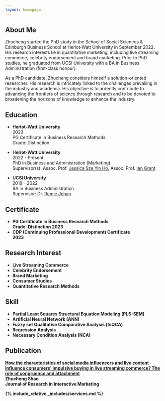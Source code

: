 ```yaml
---
layout: homepage
---
```


## About Me

Zhucheng started the PhD study in the School of Social Sciences & Edinburgh Business School at Heriot-Watt University in September 2022. His research interests lie in quantitative marketing, including live streaming commerce, celebrity endorsement and brand marketing. Prior to PhD studies, he graduated from UCSI University with a BA in Business Administration (first-class honour). <br>

As a PhD candidate, Zhucheng considers himself a solution-oriented researcher. His research is intricately linked to the challenges prevailing in the industry and academia. His objective is to ardently contribute to advancing the frontiers of science through research and to be devoted to broadening the horizons of knowledge to enhance the industry. <br>

## Education
- <b>Heriot-Watt University</b> <br>
  2023 <br>
  PG Certificate in Business Research Methods <br>
  Grade: Distinction

- <b>Heriot-Watt University </b> <br>
  2022 - Present <br>
  PhD in Business and Administration (Marketing) <br>
  Supervisor(s): Assoc. Prof. [Jessica Sze Yin Ho](https://www.hw.ac.uk/ebs/people/faculty/jessica-sze-yin-ho.htm), Assoc. Prof. [Ian Grant](https://www.hw.ac.uk/ebs/people/faculty/ian-grant.htm) <br>

- <b>UCSI University </b> <br>
  2019 - 2022 <br>
  BA in Business Administration <br>
  Supervisor: Dr. [Remie Johan](https://www.ucsiuniversity.edu.my/dr-mohd-remie-mohd-johan) <br>

## Certificate
- <b>PG Certificate in Business Research Methods <br>
  Grade: Distinction
  2023
- <b>CDP (Continuing Professional Development) Certificate <br>
  2023

## Research Interest
- Live Streaming Commerce
- Celebrity Endorsement
- Brand Marketing
- Consumer Studies
- Quantitative Research Methods

## Skill
- Partial Least Squares Structural Equation Modeling (PLS-SEM)
- Artificial Neural Network (ANN)
- Fuzzy set Qualitative Comparative Analysis (fsQCA)
- Regression Analysis
- Necessary Condition Analysis (NCA)

## Publication
<b>[How the characteristics of social media influencers and live content influence consumers' impulsive buying in live streaming commerce? The role of congruence and attachment](https://www.emerald.com/insight/content/doi/10.1108/JRIM-08-2023-0277/full/html) </b> <br>
<b>Zhucheng Shao</b> <br>
<b>Journal of Research in Interactive Marketing</b> <br>

{% include_relative _includes/services.md %}

